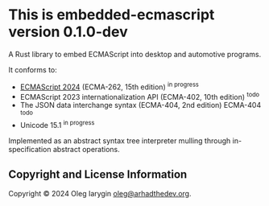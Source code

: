 # This is embedded-ecmascript version 0.1.0-dev

A Rust library to embed ECMAScript into desktop and automotive programs.

It conforms to:

- [ECMAScript 2024] (ECMA-262, 15th edition) <sup>in progress</sup>
- ECMAScript 2023 internationalization API (ECMA-402, 10th edition) <sup>todo</sup>
- The JSON data interchange syntax (ECMA-404, 2nd edition) ECMA-404 <sup>todo</sup>
- Unicode 15.1 <sup>in progress</sup>

Implemented as an abstract syntax tree interpreter mulling through
in-specification abstract operations.

[ECMAScript 2024]: https://262.ecma-international.org/15.0/index.html

## Copyright and License Information

Copyright © 2024 Oleg Iarygin <oleg@arhadthedev.org>.
